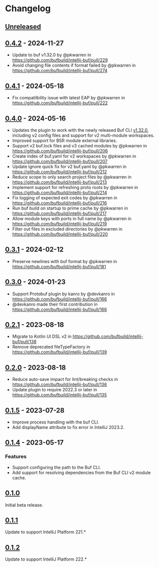 # Changelog

## [Unreleased]

## [0.4.2] - 2024-11-27

- Update to buf v1.32.0 by @pkwarren in https://github.com/bufbuild/intellij-buf/pull/229
- Avoid changing file contents if format failed by @pkwarren in https://github.com/bufbuild/intellij-buf/pull/274

## [0.4.1] - 2024-05-18

- Fix compatilbility issue with latest EAP by @pkwarren in https://github.com/bufbuild/intellij-buf/pull/222

## [0.4.0] - 2024-05-16

- Updates the plugin to work with the newly released Buf CLI [v1.32.0](https://github.com/bufbuild/buf/releases/tag/v1.32.0), including v2 config files and support for v2 multi-module workspaces.
- Improved support for BSR module external libraries.
- Support v2 buf.lock files and v3 cached modules by @pkwarren in https://github.com/bufbuild/intellij-buf/pull/206
- Create index of buf.yaml for v2 workspaces by @pkwarren in https://github.com/bufbuild/intellij-buf/pull/207
- Update ignore quick fix for v2 buf.yaml by @pkwarren in https://github.com/bufbuild/intellij-buf/pull/212
- Reduce scope to only search project files by @pkwarren in https://github.com/bufbuild/intellij-buf/pull/213
- Implement support for refreshing proto roots by @pkwarren in https://github.com/bufbuild/intellij-buf/pull/214
- Fix logging of expected exit codes by @pkwarren in https://github.com/bufbuild/intellij-buf/pull/216
- Run buf build on startup to prime cache by @pkwarren in https://github.com/bufbuild/intellij-buf/pull/217
- Allow module keys with ports in full name by @pkwarren in https://github.com/bufbuild/intellij-buf/pull/219
- Filter out files in excluded directories by @pkwarren in https://github.com/bufbuild/intellij-buf/pull/220

## [0.3.1] - 2024-02-12

- Preserve newlines with buf format by @pkwarren in https://github.com/bufbuild/intellij-buf/pull/181

## [0.3.0] - 2024-01-23

- Support Protobuf plugin by kanro by @devkanro in https://github.com/bufbuild/intellij-buf/pull/166
- @devkanro made their first contribution in https://github.com/bufbuild/intellij-buf/pull/166

## [0.2.1] - 2023-08-18

- Migrate to Kotlin UI DSL v2 in https://github.com/bufbuild/intellij-buf/pull/138
- Remove deprecated fileTypeFactory in https://github.com/bufbuild/intellij-buf/pull/139

## [0.2.0] - 2023-08-18

- Reduce auto-save impact for lint/breaking checks in https://github.com/bufbuild/intellij-buf/pull/136
- Update plugin to require 2022.3 or later in https://github.com/bufbuild/intellij-buf/pull/135

## [0.1.5] - 2023-07-28

- Improve process handling with the buf CLI.
- Add displayName attribute to fix error in IntelliJ 2023.2.

## [0.1.4] - 2023-05-17

### Features

- Support configuring the path to the Buf CLI.
- Add support for resolving dependencies from the Buf CLI v2 module cache.

## [0.1.0]

Initial beta release.

## [0.1.1]

Update to support IntelliJ Platform 221.*

## [0.1.2]

Update to support IntelliJ Platform 222.*

[Unreleased]: https://github.com/bufbuild/intellij-buf/compare/v0.4.2...HEAD
[0.4.2]: https://github.com/bufbuild/intellij-buf/compare/v0.4.1...v0.4.2
[0.4.1]: https://github.com/bufbuild/intellij-buf/compare/v0.4.0...v0.4.1
[0.4.0]: https://github.com/bufbuild/intellij-buf/compare/v0.3.1...v0.4.0
[0.3.1]: https://github.com/bufbuild/intellij-buf/compare/v0.3.0...v0.3.1
[0.3.0]: https://github.com/bufbuild/intellij-buf/compare/v0.2.1...v0.3.0
[0.2.1]: https://github.com/bufbuild/intellij-buf/compare/v0.2.0...v0.2.1
[0.2.0]: https://github.com/bufbuild/intellij-buf/compare/v0.1.5...v0.2.0
[0.1.5]: https://github.com/bufbuild/intellij-buf/compare/v0.1.4...v0.1.5
[0.1.4]: https://github.com/bufbuild/intellij-buf/compare/v0.1.0...v0.1.4
[0.1.2]: https://github.com/bufbuild/intellij-buf/commits/v0.1.2
[0.1.1]: https://github.com/bufbuild/intellij-buf/compare/v0.1.2...v0.1.1
[0.1.0]: https://github.com/bufbuild/intellij-buf/compare/v0.1.1...v0.1.0
